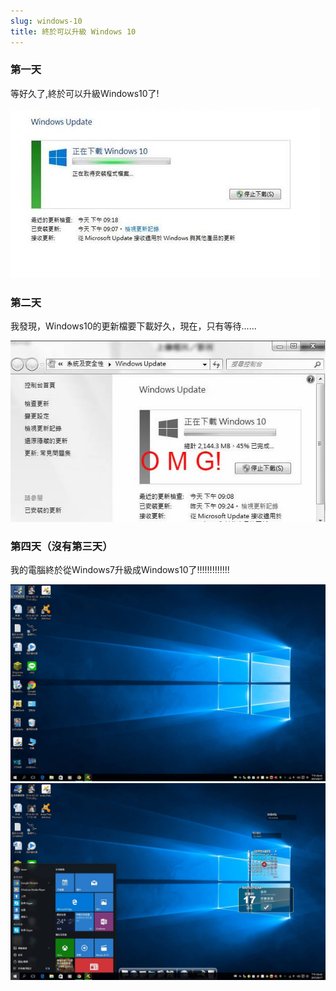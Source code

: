 ```yaml
---
slug: windows-10
title: 終於可以升級 Windows 10
---
```

### 第一天

等好久了,終於可以升級Windows10了!

![](2015-09-14-1.jpg)

<!-- truncate -->

### 第二天

我發現，Windows10的更新檔要下載好久，現在，只有等待......

![](2015-09-15-2.jpg)

### 第四天（沒有第三天）

我的電腦終於從Windows7升級成Windows10了!!!!!!!!!!!!!

![](2015-09-17-1.jpg)
![](2015-09-17-2.jpg)